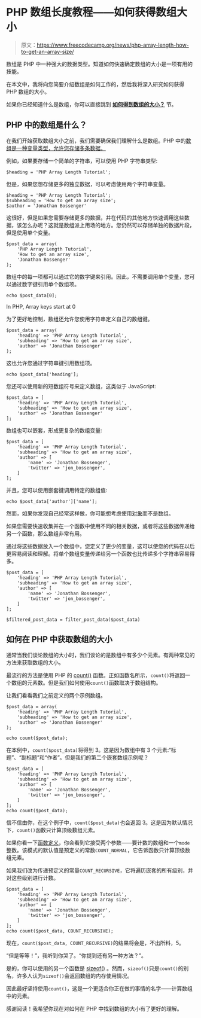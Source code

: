 # PHP 数组长度教程——如何获得数组大小

> 原文：<https://www.freecodecamp.org/news/php-array-length-how-to-get-an-array-size/>

数组是 PHP 中一种强大的数据类型。知道如何快速确定数组的大小是一项有用的技能。

在本文中，我将向您简要介绍数组是如何工作的，然后我将深入研究如何获得 PHP 数组的大小。

如果你已经知道什么是数组，你可以直接跳到 **[如何得到数组的大小？](#how-to-get-an-array-size)** 节。

## PHP 中的数组是什么？

在我们开始获取数组大小之前，我们需要确保我们理解什么是数组。PHP 中的[数组是一种变量类型，允许您存储多条数据。](https://www.php.net/manual/en/language.types.array.php)

例如，如果要存储一个简单的字符串，可以使用 PHP 字符串类型:

```
$heading = 'PHP Array Length Tutorial';
```

但是，如果您想存储更多的独立数据，可以考虑使用两个字符串变量。

```
$heading = 'PHP Array Length Tutorial';
$subheading = 'How to get an array size';
$author = 'Jonathan Bossenger'
```

这很好，但是如果您需要存储更多的数据，并在代码的其他地方快速调用这些数据，该怎么办呢？这就是数组派上用场的地方。您仍然可以存储单独的数据片段，但是使用单个变量。

```
$post_data = array(
    'PHP Array Length Tutorial',
    'How to get an array size',
    'Jonathan Bossenger'
);
```

数组中的每一项都可以通过它的数字键来引用。因此，不需要调用单个变量，您可以通过数字键引用单个数组项。

```
echo $post_data[0];
```

In PHP, Array keys start at 0

为了更好地控制，数组还允许您使用字符串定义自己的数组键。

```
$post_data = array(
    'heading' => 'PHP Array Length Tutorial',
    'subheading' => 'How to get an array size',
    'author' => 'Jonathan Bossenger'
);
```

这也允许您通过字符串键引用数组项。

```
echo $post_data['heading'];
```

您还可以使用新的短数组符号来定义数组，这类似于 JavaScript:

```
$post_data = [
    'heading' => 'PHP Array Length Tutorial',
    'subheading' => 'How to get an array size',
    'author' => 'Jonathan Bossenger'
];
```

数组也可以嵌套，形成更复杂的数组变量:

```
$post_data = [
    'heading' => 'PHP Array Length Tutorial',
    'subheading' => 'How to get an array size',
    'author' => [
        'name' => 'Jonathan Bossenger',
        'twitter' => 'jon_bossenger',
    ]
]; 
```

并且，您可以使用嵌套键调用特定的数组值:

```
echo $post_data['author']['name'];
```

然而，如果你发现自己经常这样做，你可能想考虑使用[对象](https://www.php.net/manual/en/language.types.object.php)而不是数组。

如果您需要快速收集并在一个函数中使用不同的相关数据，或者将这些数据传递给另一个函数，那么数组非常有用。

通过将这些数据放入一个数组中，您定义了更少的变量，这可以使您的代码在以后更容易阅读和理解。将单个数组变量传递给另一个函数也比传递多个字符串容易得多。

```
$post_data = [
    'heading' => 'PHP Array Length Tutorial',
    'subheading' => 'How to get an array size',
    'author' => [
        'name' => 'Jonathan Bossenger',
        'twitter' => 'jon_bossenger',
    ]
];

$filtered_post_data = filter_post_data($post_data)
```

## 如何在 PHP 中获取数组的大小

通常当我们谈论数组的大小时，我们谈论的是数组中有多少个元素。有两种常见的方法来获取数组的大小。

最流行的方法是使用 PHP 的 [count()](https://www.php.net/manual/en/function.count.php) 函数。正如函数名所示，`count()`将返回一个数组的元素数。但是我们如何使用`count()`函数取决于数组结构。

让我们看看我们之前定义的两个示例数组。

```
$post_data = array(
	'heading' => 'PHP Array Length Tutorial',
	'subheading' => 'How to get an array size',
	'author' => 'Jonathan Bossenger'
);

echo count($post_data);
```

在本例中，`count($post_data)`将得到 3。这是因为数组中有 3 个元素:“标题”、“副标题”和“作者”。但是我们的第二个嵌套数组示例呢？

```
$post_data = [
	'heading' => 'PHP Array Length Tutorial',
	'subheading' => 'How to get an array size',
	'author' => [
		'name' => 'Jonathan Bossenger',
		'twitter' => 'jon_bossenger',
	]
];
echo count($post_data);
```

信不信由你，在这个例子中，`count($post_data)`也会返回 3。这是因为默认情况下，`count()`函数只计算顶级数组元素。

如果你看一下[函数定义](https://www.php.net/manual/en/function.count.php)，你会看到它接受两个参数——要计数的数组和一个`mode`整数。该模式的默认值是预定义的常数`COUNT_NORMAL`，它告诉函数只计算顶级数组元素。

如果我们改为传递预定义的常量`COUNT_RECURSIVE`，它将遍历嵌套的所有级别，并对这些级别进行计数。

```
$post_data = [
	'heading' => 'PHP Array Length Tutorial',
	'subheading' => 'How to get an array size',
	'author' => [
		'name' => 'Jonathan Bossenger',
		'twitter' => 'jon_bossenger',
	]
];
echo count($post_data, COUNT_RECURSIVE);
```

现在，`count($post_data, COUNT_RECURSIVE)`的结果将会是，不出所料，5。

“但是等等！”，我听到你哭了。“你提到还有另一种方法？”。

是的，你可以使用的另一个函数是 [sizeof()](https://www.php.net/manual/en/function.sizeof.php) 。然而，`sizeof()`只是`count()`的别名，许多人认为`sizeof()`会返回数组的内存使用情况。

因此最好坚持使用`count()`，这是一个更适合你正在做的事情的名字——计算数组中的元素。

感谢阅读！我希望你现在对如何在 PHP 中找到数组的大小有了更好的理解。